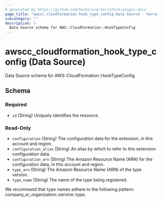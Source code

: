 ```yaml
---
# generated by https://github.com/hashicorp/terraform-plugin-docs
page_title: "awscc_cloudformation_hook_type_config Data Source - terraform-provider-awscc"
subcategory: ""
description: |-
  Data Source schema for AWS::CloudFormation::HookTypeConfig
---
```


# awscc_cloudformation_hook_type_config (Data Source)

Data Source schema for AWS::CloudFormation::HookTypeConfig



<!-- schema generated by tfplugindocs -->
## Schema

### Required

- `id` (String) Uniquely identifies the resource.

### Read-Only

- `configuration` (String) The configuration data for the extension, in this account and region.
- `configuration_alias` (String) An alias by which to refer to this extension configuration data.
- `configuration_arn` (String) The Amazon Resource Name (ARN) for the configuration data, in this account and region.
- `type_arn` (String) The Amazon Resource Name (ARN) of the type version.
- `type_name` (String) The name of the type being registered.

We recommend that type names adhere to the following pattern: company_or_organization::service::type.


